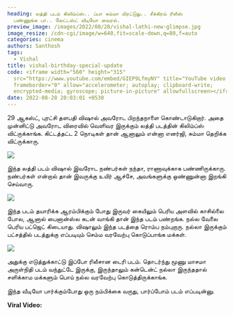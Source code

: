 ```yaml
---
heading: லத்தி படம் கிலிம்ப்ஸ்.. ப்பா சும்மா மிரட்டுது.. சீக்கிரம் ரிலீஸ்
  பண்ணுங்க பா.. லேட்டஸ்ட் வீடியோ வைரல்.
preview_image: /images/2022/08/28/vishal-lathi-new-glimpse.jpg
image_resize: /cdn-cgi/image/w=640,fit=scale-down,q=80,f=auto
categories: cinema
authors: Santhosh
tags:
  - Vishal
title: vishal-birthday-special-update
code: <iframe width="560" height="315"
  src="https://www.youtube.com/embed/GIEP9LfmyNY" title="YouTube video player"
  frameborder="0" allow="accelerometer; autoplay; clipboard-write;
  encrypted-media; gyroscope; picture-in-picture" allowfullscreen></iframe>
date: 2022-08-28 20:03:01 +0530
---
```

29 ஆகஸ்ட், புரட்சி தளபதி விஷால் அவரோட பிறந்தநாளை கொண்டாடுகிறார். அதை முன்னிட்டு அவரோட விரைவில் வெளிவர இருக்கும் லத்தி படத்தின் கிலிம்ப்ஸ் விட்ருக்காங்க. கிட்டத்தட்ட 2 நொடிகள் தான் ஆனாலும் என்னா எனர்ஜி, சும்மா தெறிக்க விட்ருக்காரு.

![](/images/2022/08/28/vishal-birthday-release-update.jpg)

இந்த லத்தி படம் விஷால் இவரோட நண்பர்கள் நந்தா, ராணாவுக்காக பண்ணிருக்காரு. நண்பர்கள் என்றால் தான் இவருக்கு உயிர் ஆச்சே, அவங்களுக்கு ஒண்ணுன்னா இறங்கி செய்வாரு.

![](/images/2022/08/28/vishal-birthday-release-update-1.jpg)

இந்த படம் தயாரிக்க ஆரம்பிக்கும் போது இருவர் கையிலும் பெரிய அளவில் காசில்லை போல, ஆனால் பைனான்ஸ்ல கடன் வாங்கி தான் இந்த படம் பண்றங்க. நல்ல வேலை பெரிய பட்ஜெட் கிடையாது. விஷாலும் இந்த படத்தை ரொம்ப நம்புறாரு. நல்லா இருக்கும் பட்சத்தில் படத்துக்கு எப்படியும் செம்ம வரவேற்பு கொடுப்பாங்க மக்கள்.

![](/images/2022/08/28/vishal-birthday-release-update-2.webp)

அதுக்கு எடுத்துக்காட்டு இப்போ ரிலீசான டைரி படம். தொடர்ந்து மூணு மாசமா அருள்நிதி படம் வந்துட்டே இருக்கு, இருந்தாலும் கன்டென்ட் நல்லா இருந்ததால் சளிக்காம மக்களும் பொய் நல்ல வரவேற்பு கொடுத்திருக்காங்க.

இந்த வீடியோ பார்க்கும்போது ஒரு நம்பிக்கை வருது, பார்ப்போம் படம் எப்படின்னு.

**Viral Video:**